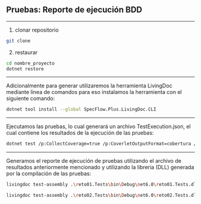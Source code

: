 ## Pruebas: Reporte de ejecución BDD ##

---
1. clonar repositorio

```bash
git clone
```

2. restaurar

```bash
cd nombre_proyecto
dotnet restore
```


---
Adicionalmente para generar utilizaremos la herramienta LivingDoc mediante linea de comandos para eso instalamos la herramienta con el siguiente comando:

```bash
dotnet tool install --global SpecFlow.Plus.LivingDoc.CLI
```

---
Ejecutamos las pruebas, lo cual generará un archivo TestExecution.json, el cual contiene los resultados de la ejecución de las pruebas:

```bash
dotnet test /p:CollectCoverage=true /p:CoverletOutputFormat=cobertura /p:CoverletOutput=..\Cobertura\
```

---
Generamos el reporte de ejecución de pruebas utilizando el archivo de resultados anteriormente mencionado y utilizando la libreria (DLL) generada por la compilación de las pruebas:

```bash
livingdoc test-assembly .\reto01.Tests\bin\Debug\net6.0\reto01.Tests.dll -t .\reto01.Tests\bin\Debug\net6.0\TestExecution.json -o reto01.html
```

```bash
livingdoc test-assembly .\reto02.Tests\bin\Debug\net6.0\reto02.Tests.dll -t .\reto02.Tests\bin\Debug\net6.0\TestExecution.json -o reto02.html
```